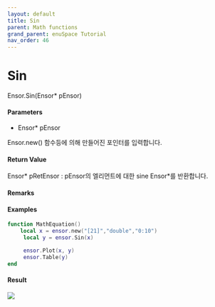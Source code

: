 ```yaml
---
layout: default
title: Sin
parent: Math functions
grand_parent: enuSpace Tutorial
nav_order: 46
---
```


# Sin

Ensor.Sin\(Ensor\* pEnsor\)

#### Parameters

* Ensor\* pEnsor

Ensor.new\(\) 함수등에 의해 만들어진 포인터를 입력합니다.

#### Return Value

Ensor\* pRetEnsor : pEnsor의 엘리먼트에 대한 sine Ensor\*를 반환합니다.

#### Remarks

#### Examples

```lua
function MathEquation()
    local x = ensor.new("[21]","double","0:10")
     local y = ensor.Sin(x)

     ensor.Plot(x, y)
     ensor.Table(y)
end
```

#### Result

![](/MathAPI/SinResult.png)


